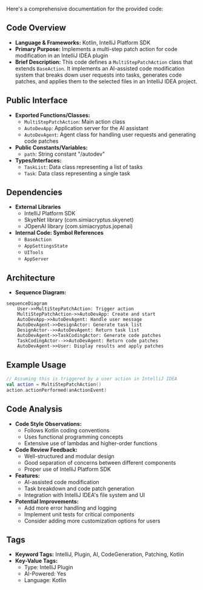 Here's a comprehensive documentation for the provided code:

## Code Overview
- **Language & Frameworks:** Kotlin, IntelliJ Platform SDK
- **Primary Purpose:** Implements a multi-step patch action for code modification in an IntelliJ IDEA plugin
- **Brief Description:** This code defines a `MultiStepPatchAction` class that extends `BaseAction`. It implements an AI-assisted code modification system that breaks down user requests into tasks, generates code patches, and applies them to the selected files in an IntelliJ IDEA project.

## Public Interface
- **Exported Functions/Classes:**
  - `MultiStepPatchAction`: Main action class
  - `AutoDevApp`: Application server for the AI assistant
  - `AutoDevAgent`: Agent class for handling user requests and generating code patches
- **Public Constants/Variables:**
  - `path`: String constant "/autodev"
- **Types/Interfaces:**
  - `TaskList`: Data class representing a list of tasks
  - `Task`: Data class representing a single task

## Dependencies
- **External Libraries**
  - IntelliJ Platform SDK
  - SkyeNet library (com.simiacryptus.skyenet)
  - JOpenAI library (com.simiacryptus.jopenai)
- **Internal Code: Symbol References**
  - `BaseAction`
  - `AppSettingsState`
  - `UITools`
  - `AppServer`

## Architecture
- **Sequence Diagram:**
```mermaid
sequenceDiagram
    User->>MultiStepPatchAction: Trigger action
    MultiStepPatchAction->>AutoDevApp: Create and start
    AutoDevApp->>AutoDevAgent: Handle user message
    AutoDevAgent->>DesignActor: Generate task list
    DesignActor-->>AutoDevAgent: Return task list
    AutoDevAgent->>TaskCodingActor: Generate code patches
    TaskCodingActor-->>AutoDevAgent: Return code patches
    AutoDevAgent->>User: Display results and apply patches
```

## Example Usage
```kotlin
// Assuming this is triggered by a user action in IntelliJ IDEA
val action = MultiStepPatchAction()
action.actionPerformed(anActionEvent)
```

## Code Analysis
- **Code Style Observations:**
  - Follows Kotlin coding conventions
  - Uses functional programming concepts
  - Extensive use of lambdas and higher-order functions
- **Code Review Feedback:**
  - Well-structured and modular design
  - Good separation of concerns between different components
  - Proper use of IntelliJ Platform SDK
- **Features:**
  - AI-assisted code modification
  - Task breakdown and code patch generation
  - Integration with IntelliJ IDEA's file system and UI
- **Potential Improvements:**
  - Add more error handling and logging
  - Implement unit tests for critical components
  - Consider adding more customization options for users

## Tags
- **Keyword Tags:** IntelliJ, Plugin, AI, CodeGeneration, Patching, Kotlin
- **Key-Value Tags:**
  - Type: IntelliJ Plugin
  - AI-Powered: Yes
  - Language: Kotlin
